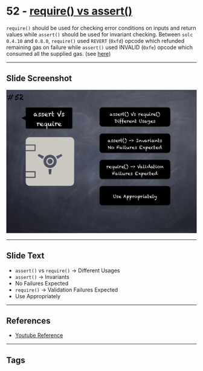 # 52 - [require() vs assert()](require()%20vs%20assert().md)
`require()` should be used for checking error conditions on inputs and return values while `assert()` should be used for invariant checking. Between `solc 0.4.10` and `0.8.0`, `require()` used `REVERT` (`0xfd`) opcode which refunded remaining gas on failure while `assert()` used INVALID (`0xfe`) opcode which consumed all the supplied gas. (see [here](https://docs.soliditylang.org/en/v0.8.1/control-structures.html#error-handling-assert-require-revert-and-exceptions))

___
## Slide Screenshot
![052.png](../../images/4.Pitfalls%20and%20Best%20Practices%20101/052.png)
___
## Slide Text
- `assert()` vs `require()` -> Different Usages
- `assert()` -> Invariants
- No Failures Expected
- `require()` -> Validation Failures Expected
- Use Appropriately
___
## References
- [Youtube Reference](https://youtu.be/YVewx1xVROE?t=1088)
___
## Tags